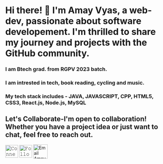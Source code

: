 # Hi there! 👋 I'm Amay Vyas, a web-dev, passionate about software developement. I'm thrilled to share my journey and projects with the GitHub community.
### I am Btech grad. from RGPV 2023 batch.
### I am intrested in tech, book reading, cycling and music.<br>
### My tech stack includes - JAVA, JAVASCRIPT, CPP, HTML5, CSS3, React.js, Node.js, MySQL<br>
## Let's Collaborate-I'm open to collaboration! Whether you have a project idea or just want to chat, feel free to reach out.
[<img src="https://github.com/amay2520/22AAVS/assets/159003870/5a42890c-b0be-464a-bd78-06b9f33018ac" height="40em" align="center" alt="𝙲𝚘𝚗𝚗𝚎𝚌𝚝 𝚠𝚒𝚝𝚑 Amay 𝚘𝚗 𝙻𝚒𝚗𝚔𝚎𝚍𝙸𝚗" title="𝙲𝚘𝚗𝚗𝚎𝚌𝚝 𝚠𝚒𝚝𝚑 Amay 𝚘𝚗 𝙻𝚒𝚗𝚔𝚎𝚍𝙸𝚗"/>](https://www.linkedin.com/in/amay-v-952b95281/)
[<img src="https://github.com/amay2520/22AAVS/assets/159003870/6535ac13-1453-4a7d-8092-db1c3f06f4dc" height="40em" align="center" alt="𝙵𝚘𝚕𝚕𝚘𝚠 Amay 𝚘𝚗 𝙸𝚗𝚜𝚝𝚊𝚐𝚛𝚊𝚖" title="𝙵𝚘𝚕𝚕𝚘𝚠 Amay 𝚘𝚗 𝙸𝚗𝚜𝚝𝚊𝚐𝚛𝚊𝚖"/>](https://www.instagram.com/amayvyas_/)
[<img src="https://github.com/amay2520/22AAVS/assets/159003870/ab091370-1156-4f6a-a8ba-9cef7bdc0c73" height="45em" align="center" alt="Email Amay" title="Email Amay"/>](mailto:amay22vyas@gmail.com)



